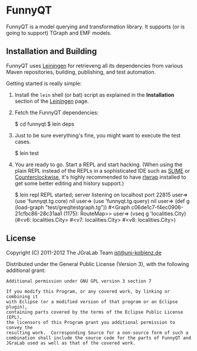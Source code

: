# FunnyQT

FunnyQT is a model querying and transformation library.  It supports (or is
going to support) TGraph and EMF models.

## Installation and Building

FunnyQT uses [Leiningen](https://github.com/technomancy/leiningen) for
retrieveng all its dependencies from various Maven repositories, building,
publishing, and test automation.

Getting started is really simple:

1. Install the `lein` shell (or bat) script as explained in the
**Installation** section of the
[Leiningen](https://github.com/technomancy/leiningen) page.

2. Fetch the FunnyQT dependencies:

    $ cd funnyqt
    $ lein deps

3. Just to be sure everything's fine, you might want to execute the test cases.

    $ lein test

4. You are ready to go.  Start a REPL and start hacking.  (When using the plain
REPL instead of the REPLs in a sophisticated IDE such as
[SLIME](http://common-lisp.net/project/slime/) or
[Counterclockwise](http://code.google.com/p/counterclockwise/), it's highly
recommended to have [rlwrap](http://utopia.knoware.nl/~hlub/rlwrap/#rlwrap)
installed to get some better editing and history support.)

    $ lein repl
    REPL started; server listening on localhost port 22815
    user=> (use 'funnyqt.tg.core)
    nil
    user=> (use 'funnyqt.tg.query)
    nil
    user=> (def g (load-graph "test/greqltestgraph.tg"))
    #<Graph c06de1c7-f4ec0906-21cfbc86-28c31aa1 (1175): RouteMap>>
    user=> (vseq g 'localities.City)
    (#<v6: localities.City> #<v7: localities.City> #<v8: localities.City>)

## License

Copyright (C) 2011-2012 The JGraLab Team <ist@uni-koblenz.de>

Distributed under the General Public License (Version 3), with the following
additional grant:

    Additional permission under GNU GPL version 3 section 7
    
    If you modify this Program, or any covered work, by linking or combining it
    with Eclipse (or a modified version of that program or an Eclipse plugin),
    containing parts covered by the terms of the Eclipse Public License (EPL),
    the licensors of this Program grant you additional permission to convey the
    resulting work.  Corresponding Source for a non-source form of such a
    combination shall include the source code for the parts of FunnyQT and
    JGraLab used as well as that of the covered work.


<!-- Local Variables:        -->
<!-- mode: markdown          -->
<!-- indent-tabs-mode: nil   -->
<!-- End:                    -->
